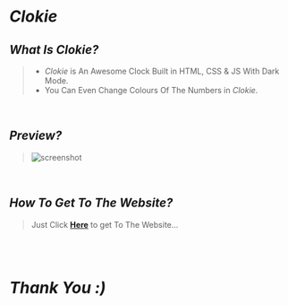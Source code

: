 # ***Clokie***

## ***What Is Clokie?***
>- *Clokie* is An Awesome Clock Built in HTML, CSS &amp; JS With Dark Mode.
>- You Can Even Change Colours Of The Numbers in *Clokie*.

<br>

## ***Preview?***
> ![screenshot](https://i.ibb.co/DzWMry8/Capture.png)

<br>

## ***How To Get To The Website?***
> Just Click **[Here](https://sancho1952007.github.io/Clokie/)** to get To The Website...

<br>
<br>

# *Thank You :)*
